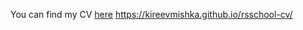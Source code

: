 You can find my CV [here](https://kireevmishka.github.io/rsschool-cv/cv)
https://kireevmishka.github.io/rsschool-cv/
